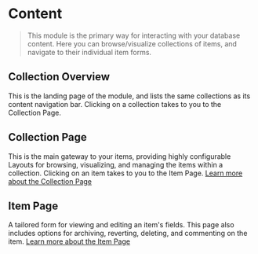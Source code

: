 # Content

> This module is the primary way for interacting with your database content. Here you can browse/visualize collections
> of items, and navigate to their individual item forms.

## Collection Overview

This is the landing page of the module, and lists the same collections as its content navigation bar. Clicking on a
collection takes to you to the Collection Page.

## Collection Page

This is the main gateway to your items, providing highly configurable Layouts for browsing, visualizing, and managing
the items within a collection. Clicking on an item takes to you to the Item Page.
[Learn more about the Collection Page](/getting-started/glossary/#collections)

## Item Page

A tailored form for viewing and editing an item's fields. This page also includes options for archiving, reverting,
deleting, and commenting on the item. [Learn more about the Item Page](/getting-started/glossary/#items)
